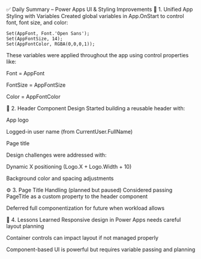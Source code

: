 ✅ Daily Summary – Power Apps UI & Styling Improvements
🧩 1. Unified App Styling with Variables
Created global variables in App.OnStart to control font, font size, and color:

    Set(AppFont, Font.'Open Sans');
    Set(AppFontSize, 14);
    Set(AppFontColor, RGBA(0,0,0,1));

These variables were applied throughout the app using control properties like:

Font = AppFont

FontSize = AppFontSize

Color = AppFontColor

🧱 2. Header Component Design
Started building a reusable header with:

App logo

Logged-in user name (from CurrentUser.FullName)

Page title

Design challenges were addressed with:

Dynamic X positioning (Logo.X + Logo.Width + 10)

Background color and spacing adjustments

⚙️ 3. Page Title Handling (planned but paused)
Considered passing PageTitle as a custom property to the header component

Deferred full componentization for future when workload allows

🧪 4. Lessons Learned
Responsive design in Power Apps needs careful layout planning

Container controls can impact layout if not managed properly

Component-based UI is powerful but requires variable passing and planning